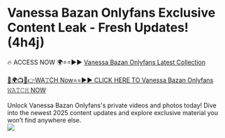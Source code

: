 # Vanessa Bazan Onlyfans Exclusive Content Leak - Fresh Updates! (4h4j)

🔥 ACCESS NOW 🌍==►► <a href="https://tinyurl.com/kvy9nzfs" rel="nofollow">Vanessa Bazan Onlyfans Latest Collection</a>
<br><br>
[🔴🌍📺📱👉WA𝚃CH Now==►► CLICK HERE TO Vanessa Bazan Onlyfans 𝚆𝙰𝚃𝙲𝙷 NOW](https://tinyurl.com/kvy9nzfs)
<br><br>
Unlock Vanessa Bazan Onlyfans's private videos and photos today! Dive into the newest 2025 content updates and explore exclusive material you won’t find anywhere else.
<br>
<a href="https://tinyurl.com/kvy9nzfs" rel="nofollow" data-target="animated-image.originalLink"><img src="https://camo.githubusercontent.com/8a4f000d20f83aca3bf7ec5f350d767afa0574a8a352519fd8cfa583a6f93a33/68747470733a2f2f692e696d6775722e636f6d2f644a486b345a712e676966" data-canonical-src="https://i.imgur.com/dJHk4Zq.gif" style="max-width: 100%; display: inline-block;" data-target="animated-image.originalImage"></a>
<br>
